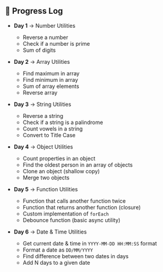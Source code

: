 ## 📅 Progress Log

- **Day 1** → Number Utilities  
  - Reverse a number  
  - Check if a number is prime  
  - Sum of digits  

- **Day 2** → Array Utilities  
  - Find maximum in array  
  - Find minimum in array  
  - Sum of array elements  
  - Reverse array  

- **Day 3** → String Utilities  
  - Reverse a string  
  - Check if a string is a palindrome  
  - Count vowels in a string  
  - Convert to Title Case

- **Day 4** → Object Utilities  
  - Count properties in an object  
  - Find the oldest person in an array of objects  
  - Clone an object (shallow copy)  
  - Merge two objects  

- **Day 5** → Function Utilities  
  - Function that calls another function twice  
  - Function that returns another function (closure)  
  - Custom implementation of `forEach`  
  - Debounce function (basic async utility)  

- **Day 6** → Date & Time Utilities  
  - Get current date & time in `YYYY-MM-DD HH:MM:SS` format  
  - Format a date as `DD/MM/YYYY`  
  - Find difference between two dates in days  
  - Add N days to a given date  